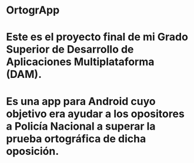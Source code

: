 # OrtogrApp
 # Este es el proyecto final de mi Grado Superior de Desarrollo de Aplicaciones Multiplataforma (DAM).
 # Es una app para Android cuyo objetivo era ayudar a los opositores a Policía Nacional a superar la prueba ortográfica de dicha oposición. 
